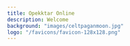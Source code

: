 ```yaml
---
title: Opekktar Online 
description: Welcome 
background: "images/celtpaganmoon.jpg"
logo: "/favicons/favicon-128x128.png"
---
```

